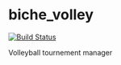 biche_volley
============

[![Build Status](https://travis-ci.org/hamedabdy/biche_volley.png?branch=master)](https://travis-ci.org/hamedabdy/biche_volley)

Volleyball tournement manager
